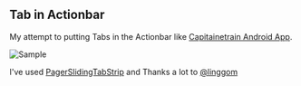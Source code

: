 Tab in Actionbar
---------------

My attempt to putting Tabs in the Actionbar like [Capitainetrain Android App](https://play.google.com/store/apps/details?id=com.capitainetrain.android).

![Sample](https://raw.githubusercontent.com/yelinaung/TabInAB/master/sample.gif)

I've used [PagerSlidingTabStrip](https://github.com/astuetz/PagerSlidingTabStrip) and Thanks a lot to [@linggom](https://twitter.com/linggom)

